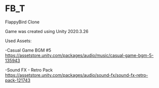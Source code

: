 # FB_T
FlappyBird Clone

Game was created using Unity 2020.3.26

Used Assets:

-Casual Game BGM #5 https://assetstore.unity.com/packages/audio/music/casual-game-bgm-5-135943

-Sound FX - Retro Pack https://assetstore.unity.com/packages/audio/sound-fx/sound-fx-retro-pack-121743
